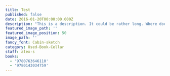 ```yaml
---
title: Test
published: false
date: 2016-01-20T00:00:00.000Z
description: "This is a description. It could be rather long. Where does it show up? I don't know. \nAlice glanced rather anxiously at the cook, to see if she meant to take  the hint; but the cook was busily stirring the soup, and seemed not to  be listening, so she went on again: 'Twenty-four hours, I THINK; or is  it twelve? I&mdash;'\n\n'Oh, don't bother ME,' said the Duchess; 'I never could abide figures!'  And with that she began nursing her child again, singing a sort of  lullaby to it as she did so, and giving it a violent shake at the end of  every line."
featured_image_path: ''
featured_image_position: 50
image_path: ''
fancy_font: Cabin-sketch
category: Used-Book-Cellar
staff: alex-s
books:
  - '9780763646110'
  - '9780143034759'
---
```


